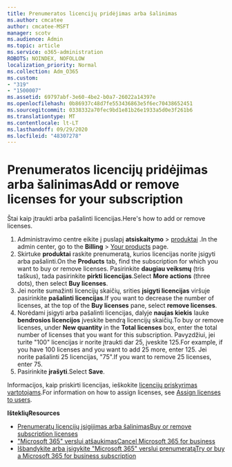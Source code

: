 ```yaml
---
title: Prenumeratos licencijų pridėjimas arba šalinimas
ms.author: cmcatee
author: cmcatee-MSFT
manager: scotv
ms.audience: Admin
ms.topic: article
ms.service: o365-administration
ROBOTS: NOINDEX, NOFOLLOW
localization_priority: Normal
ms.collection: Adm_O365
ms.custom:
- "319"
- "1500007"
ms.assetid: 69797abf-3e60-4be2-b0a7-26022a14397e
ms.openlocfilehash: 0b86937c48d7fe553436863e5f6ec70438652451
ms.sourcegitcommit: 0338332a70fec9bd1e81b26e1933a5d0e3f261b6
ms.translationtype: MT
ms.contentlocale: lt-LT
ms.lasthandoff: 09/29/2020
ms.locfileid: "48307278"
---
```

# <a name="add-or-remove-licenses-for-your-subscription"></a><span data-ttu-id="aac1c-102">Prenumeratos licencijų pridėjimas arba šalinimas</span><span class="sxs-lookup"><span data-stu-id="aac1c-102">Add or remove licenses for your subscription</span></span>

<span data-ttu-id="aac1c-103">Štai kaip įtraukti arba pašalinti licencijas.</span><span class="sxs-lookup"><span data-stu-id="aac1c-103">Here's how to add or remove licenses.</span></span>
  
1. <span data-ttu-id="aac1c-104">Administravimo centre eikite į puslapį **atsiskaitymo**  >  [produktai](https://go.microsoft.com/fwlink/p/?linkid=842054) .</span><span class="sxs-lookup"><span data-stu-id="aac1c-104">In the admin center, go to the **Billing** > [Your products](https://go.microsoft.com/fwlink/p/?linkid=842054) page.</span></span>
2. <span data-ttu-id="aac1c-105">Skirtuke **produktai** raskite prenumeratą, kurios licencijas norite įsigyti arba pašalinti.</span><span class="sxs-lookup"><span data-stu-id="aac1c-105">On the **Products** tab, find the subscription for which you want to buy or remove licenses.</span></span> <span data-ttu-id="aac1c-106">Pasirinkite **daugiau veiksmų** (tris taškus), tada pasirinkite **pirkti licencijas**.</span><span class="sxs-lookup"><span data-stu-id="aac1c-106">Select **More actions** (three dots), then select **Buy licenses**.</span></span>
3. <span data-ttu-id="aac1c-107">Jei norite sumažinti licencijų skaičių, srities **įsigyti licencijas** viršuje pasirinkite **pašalinti licencijas**.</span><span class="sxs-lookup"><span data-stu-id="aac1c-107">If you want to decrease the number of licenses, at the top of the **Buy licenses** pane, select **remove licenses**.</span></span>
4. <span data-ttu-id="aac1c-108">Norėdami įsigyti arba pašalinti licencijas, dalyje **naujas kiekis** lauke **bendrosios licencijos** įveskite bendrą licencijų skaičių.</span><span class="sxs-lookup"><span data-stu-id="aac1c-108">To buy or remove licenses, under **New quantity** in the **Total licenses** box, enter the total number of licenses that you want for this subscription.</span></span> <span data-ttu-id="aac1c-109">Pavyzdžiui, jei turite "100" licencijas ir norite įtraukti dar 25, įveskite 125.</span><span class="sxs-lookup"><span data-stu-id="aac1c-109">For example, if you have 100 licenses and you want to add 25 more, enter 125.</span></span> <span data-ttu-id="aac1c-110">Jei norite pašalinti 25 licencijas, "75".</span><span class="sxs-lookup"><span data-stu-id="aac1c-110">If you want to remove 25 licenses, enter 75.</span></span>
5. <span data-ttu-id="aac1c-111">Pasirinkite **įrašyti**.</span><span class="sxs-lookup"><span data-stu-id="aac1c-111">Select **Save**.</span></span>

<span data-ttu-id="aac1c-112">Informacijos, kaip priskirti licencijas, ieškokite [licencijų priskyrimas vartotojams](https://docs.microsoft.com/microsoft-365/admin/manage/assign-licenses-to-users).</span><span class="sxs-lookup"><span data-stu-id="aac1c-112">For information on how to assign licenses, see [Assign licenses to users](https://docs.microsoft.com/microsoft-365/admin/manage/assign-licenses-to-users).</span></span>

<span data-ttu-id="aac1c-113">**Išteklių**</span><span class="sxs-lookup"><span data-stu-id="aac1c-113">**Resources**</span></span>
  
- [<span data-ttu-id="aac1c-114">Prenumeratų licencijų įsigijimas arba šalinimas</span><span class="sxs-lookup"><span data-stu-id="aac1c-114">Buy or remove subscription licenses</span></span>](https://docs.microsoft.com/microsoft-365/commerce/licenses/buy-licenses)
- [<span data-ttu-id="aac1c-115">"Microsoft 365" verslui atšaukimas</span><span class="sxs-lookup"><span data-stu-id="aac1c-115">Cancel Microsoft 365 for business</span></span>](https://docs.microsoft.com/microsoft-365/commerce/subscriptions/cancel-your-subscription)
- [<span data-ttu-id="aac1c-116">Išbandykite arba įsigykite "Microsoft 365" verslui prenumeratą</span><span class="sxs-lookup"><span data-stu-id="aac1c-116">Try or buy a Microsoft 365 for business subscription</span></span>](https://docs.microsoft.com/microsoft-365/commerce/try-or-buy-microsoft-365)
